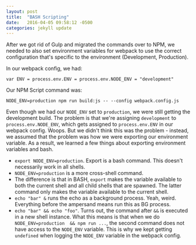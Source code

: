 ```yaml
---
layout: post
title:  "BASH Scripting"
date:   2016-04-05 09:58:12 -0500
categories: jekyll update
---
```


After we got rid of Gulp and migrated the commands over to NPM, we needed to 
also set environment variables for webpack to use the correct configuration 
that's specific to the environment (Development, Production). 

In our webpack config, we had:

    var ENV = process.env.ENV = process.env.NODE_ENV = "development"

Our NPM Script command was:

    NODE_ENV=production npm run build:js -- --config webpack.config.js

Even though we had our `NODE_ENV` set to `production`, we were still getting 
the development build. The problem is that we're assigning `development` to 
`process.env.NODE_ENV`, which gets assigned to `process.env.ENV` in our webpack 
config. Woops. But we didn't think this was the problem - instead, we assumed 
that the problem was how we were exporting our environment variable. As 
a result, we learned a few things about exporting environment variables and 
bash.

* `export NODE_ENV=production`. Export is a bash command. This doesn't 
  necessarily work in all shells.
* `NODE_ENV=production` is a more cross-shell command.
* The difference is that in BASH, `export` makes the variable available to both 
  the current shell and all child shells that are spawned. The latter command 
  only makes the variable available to the current shell.
* `echo "bar" &` runs the echo as a background process. Yeah, weird. Everything 
  before the ampersand means run this as BG process.
* `echo "bar" && echo "foo"`. Turns out, the command after `&&` is executed in 
  a new shell instance. What this means is that when we do `NODE_ENV=production 
  && npm run ...`, the second command does not have access to the `NODE_ENV` 
  variable. This is why we kept getting `undefined` when logging the `NODE_ENV` 
  variable in the webpack config.

